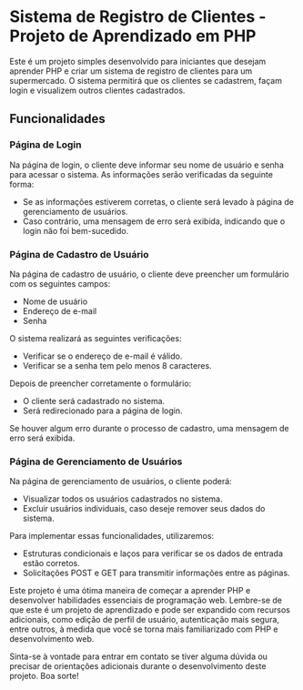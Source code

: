 # Sistema de Registro de Clientes - Projeto de Aprendizado em PHP

Este é um projeto simples desenvolvido para iniciantes que desejam aprender PHP e criar um sistema de registro de clientes para um supermercado. O sistema permitirá que os clientes se cadastrem, façam login e visualizem outros clientes cadastrados.

## Funcionalidades

### Página de Login

Na página de login, o cliente deve informar seu nome de usuário e senha para acessar o sistema. As informações serão verificadas da seguinte forma:

- Se as informações estiverem corretas, o cliente será levado à página de gerenciamento de usuários.
- Caso contrário, uma mensagem de erro será exibida, indicando que o login não foi bem-sucedido.

### Página de Cadastro de Usuário

Na página de cadastro de usuário, o cliente deve preencher um formulário com os seguintes campos:

- Nome de usuário
- Endereço de e-mail
- Senha

O sistema realizará as seguintes verificações:

- Verificar se o endereço de e-mail é válido.
- Verificar se a senha tem pelo menos 8 caracteres.

Depois de preencher corretamente o formulário:

- O cliente será cadastrado no sistema.
- Será redirecionado para a página de login.

Se houver algum erro durante o processo de cadastro, uma mensagem de erro será exibida.

### Página de Gerenciamento de Usuários

Na página de gerenciamento de usuários, o cliente poderá:

- Visualizar todos os usuários cadastrados no sistema.
- Excluir usuários individuais, caso deseje remover seus dados do sistema.

Para implementar essas funcionalidades, utilizaremos:

- Estruturas condicionais e laços para verificar se os dados de entrada estão corretos.
- Solicitações POST e GET para transmitir informações entre as páginas.

Este projeto é uma ótima maneira de começar a aprender PHP e desenvolver habilidades essenciais de programação web. Lembre-se de que este é um projeto de aprendizado e pode ser expandido com recursos adicionais, como edição de perfil de usuário, autenticação mais segura, entre outros, à medida que você se torna mais familiarizado com PHP e desenvolvimento web.

Sinta-se à vontade para entrar em contato se tiver alguma dúvida ou precisar de orientações adicionais durante o desenvolvimento deste projeto. Boa sorte!
